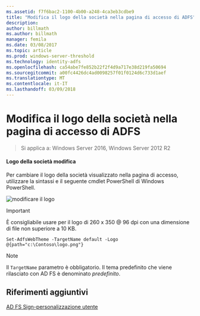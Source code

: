 ```yaml
---
ms.assetid: f7f6bac2-1100-4b00-a248-4ca3eb3cdbe9
title: "Modifica il logo della società nella pagina di accesso di ADFS"
description: 
author: billmath
ms.author: billmath
manager: femila
ms.date: 03/08/2017
ms.topic: article
ms.prod: windows-server-threshold
ms.technology: identity-adfs
ms.openlocfilehash: ca54abe7fe852b22f2f4d9a717e38d219fa50694
ms.sourcegitcommit: a00fc4426dc4ad0098257f01f0124d6c733d1aef
ms.translationtype: MT
ms.contentlocale: it-IT
ms.lasthandoff: 03/09/2018
---
```

# <a name="changing-the-company-logo-on-the-ad-fs-sign-in-page"></a>Modifica il logo della società nella pagina di accesso di ADFS

>Si applica a: Windows Server 2016, Windows Server 2012 R2

#### <a name="change-company-logo"></a>Logo della società modifica  
Per cambiare il logo della società visualizzato nella pagina di accesso, utilizzare la sintassi e il seguente cmdlet PowerShell di Windows PowerShell.  

![modificare il logo](media/AD-FS-user-sign-in-customization/ADFS_Blue_Custom2.png)
  
> [!IMPORTANT]  
> È consigliabile usare per il logo di 260 x 350 @ 96 dpi con una dimensione di file non superiore a 10 KB.  
  
    
    Set-AdfsWebTheme -TargetName default -Logo @{path="c:\Contoso\logo.png"}  

  
> [!NOTE]  
> Il `TargetName` parametro è obbligatorio. Il tema predefinito che viene rilasciato con AD FS è denominato *predefinito*.  

## <a name="additional-references"></a>Riferimenti aggiuntivi 
[AD FS Sign-personalizzazione utente](AD-FS-user-sign-in-customization.md)  
